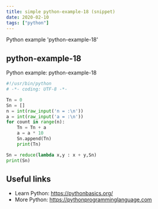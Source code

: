 ```yaml
---
title: simple python-example-18 (snippet)
date: 2020-02-10
tags: ["python"]
---
```

Python example 'python-example-18'


## python-example-18

Python example: python-example-18

```python
#!/usr/bin/python
# -*- coding: UTF-8 -*-

Tn = 0
Sn = []
n = int(raw_input('n = :\n'))
a = int(raw_input('a = :\n'))
for count in range(n):
    Tn = Tn + a
    a = a * 10
    Sn.append(Tn)
    print(Tn)

Sn = reduce(lambda x,y : x + y,Sn)
print(Sn)


```

## Useful links

- Learn Python: https://pythonbasics.org/
- More Python: https://pythonprogramminglanguage.com
